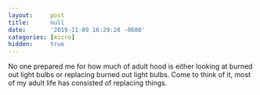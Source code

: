 ```yaml
---
layout:     post
title:      null
date:       '2019-11-09 16:29:28 -0600'
categories: [micro]
hidden:     true
---
```


No one prepared me for how much of adult hood is either looking at burned out light bulbs or replacing burned out light bulbs. Come to think of it, most of my adult life has consisted of replacing things.
